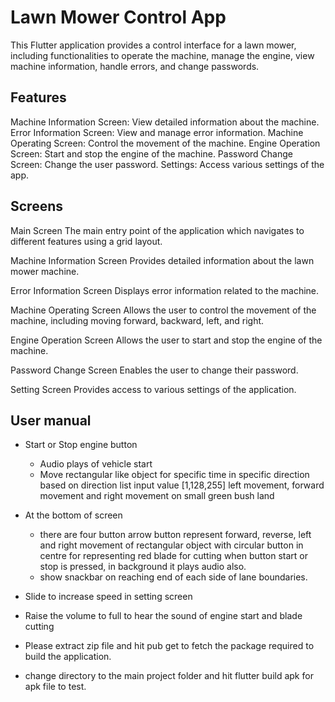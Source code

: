# Lawn Mower Control App
This Flutter application provides a control interface for a lawn mower, including functionalities to operate the machine, manage the engine, view machine information, handle errors, and change passwords.

## Features
Machine Information Screen: View detailed information about the machine.
Error Information Screen: View and manage error information.
Machine Operating Screen: Control the movement of the machine.
Engine Operation Screen: Start and stop the engine of the machine.
Password Change Screen: Change the user password.
Settings: Access various settings of the app.
## Screens
Main Screen
The main entry point of the application which navigates to different features using a grid layout.

Machine Information Screen
Provides detailed information about the lawn mower machine.

Error Information Screen
Displays error information related to the machine.

Machine Operating Screen
Allows the user to control the movement of the machine, including moving forward, backward, left, and right.

Engine Operation Screen
Allows the user to start and stop the engine of the machine.

Password Change Screen
Enables the user to change their password.

Setting Screen
Provides access to various settings of the application.
## User manual
- Start or Stop engine button
    - Audio plays of vehicle start
    - Move rectangular like object for specific time in specific direction based on direction list input value [1,128,255] left movement, forward movement and right movement on small green bush land 
- At the bottom of screen
    -  there are four button arrow button represent forward, reverse, left and right movement of rectangular object   with circular button in centre for representing red blade for cutting when button start or stop is pressed, in background it plays audio also.
    - show snackbar on reaching end of each side of lane boundaries.
- Slide to increase speed in setting screen
- Raise the volume to full to hear the sound of engine start and blade cutting

- Please extract zip file and hit pub get to fetch the package required to build the application.
- change directory to the main project folder and hit flutter build apk for apk file to test.